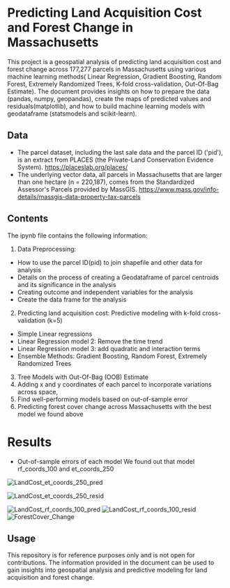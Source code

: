 

# Predicting Land Acquisition Cost and Forest Change in Massachusetts

This project is a geospatial analysis of predicting land acquisition cost and forest change across 177,277 parcels in Massachusetts using various machine learning methods( Linear Regression, Gradient Boosting, Random Forest, Extremely Randomized Trees, K-fold cross-validation, Out-Of-Bag Estimate). The document provides insights on how to prepare the data (pandas, numpy, geopandas), create the maps of predicted values and residuals(matplotlib), and how to build machine learning models with geodataframe (statsmodels and scikit-learn).

## Data
- The parcel dataset, including the last sale data and the parcel ID ('pid'), is an extract from PLACES (the Private-Land Conservation Evidence System).
  https://placeslab.org/places/
- The underlying vector data, all parcels in Massachusetts that are larger than one hectare (n = 220,187), comes from the Standardized Assessor's Parcels provided by MassGIS.
  https://www.mass.gov/info-details/massgis-data-property-tax-parcels

## Contents

The ipynb file contains the following information:

1. Data Preprocessing: 
- How to use the parcel ID(pid) to join shapefile and other data for analysis
- Details on the process of creating a Geodataframe of parcel centroids and its significance in the analysis
- Creating outcome and independent variables for the analysis
- Create the data frame for the analysis

2. Predicting land acquisition cost: Predictive modeling with k-fold cross-validation (k=5)
- Simple Linear regressions
- Linear Regression model 2: Remove the time trend
- Linear Regression model 3: add quadratic and interaction terms
- Ensemble Methods: Gradient Boosting, Random Forest, Extremely Randomized Trees
3. Tree Models with Out-Of-Bag (OOB) Estimate
4. Adding x and y coordinates of each parcel to incorporate variations across space,
4. Find well-performing models based on out-of-sample error
5. Predicting forest cover change across Massachusetts with the best model we found above

# Results
- Out-of-sample errors of each model
We found out that model rf_coords_100	and et_coords_250

![LandCost_et_coords_250_pred](https://github.com/lizzie86/Machine_Learning_Project/assets/111255164/42cfdb3e-d4ae-407a-8a35-4244ad7a8553)

![LandCost_et_coords_250_resid](https://github.com/lizzie86/Machine_Learning_Project/assets/111255164/eb9da2be-d8fb-4a64-af59-1d4fd69c6ec3)

![LandCost_rf_coords_100_pred](https://github.com/lizzie86/Machine_Learning_Project/assets/111255164/29513f69-6263-4531-a007-e1cb479e83bd)
![LandCost_rf_coords_100_resid](https://github.com/lizzie86/Machine_Learning_Project/assets/111255164/be3ba8fc-76fd-4d78-9906-117e5d32bfaa)
![ForestCover_Change](https://github.com/lizzie86/Machine_Learning_Project/assets/111255164/e3082555-84f1-4405-bf97-a46d39fd8683)


## Usage

This repository is for reference purposes only and is not open for contributions. The information provided in the document can be used to gain insights into geospatial analysis and predictive modeling for land acquisition and forest change. 


